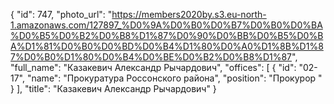 {
    "id": 747,
    "photo_url": "https://members2020by.s3.eu-north-1.amazonaws.com/127897_%D0%9A%D0%B0%D0%B7%D0%B0%D0%BA%D0%B5%D0%B2%D0%B8%D1%87%D0%90%D0%BB%D0%B5%D0%BA%D1%81%D0%B0%D0%BD%D0%B4%D1%80%D0%A0%D1%8B%D1%87%D0%B0%D1%80%D0%B4%D0%BE%D0%B2%D0%B8%D1%87",
    "full_name": "Казакевич Александр Рычардович",
    "offices": [
        {
            "id": "02-17",
            "name": "Прокуратура Россонского района",
            "position": "Прокурор "
        }
    ],
    "title": "Казакевич Александр Рычардович"
}